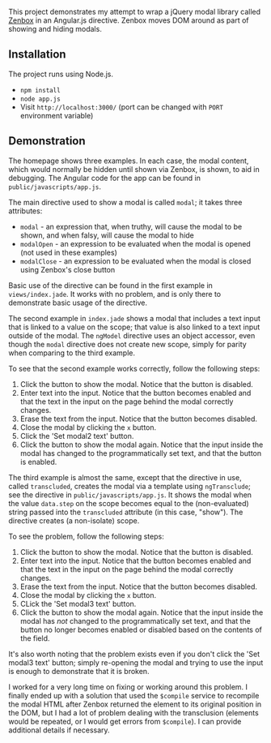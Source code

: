 This project demonstrates my attempt to wrap a jQuery modal library called [Zenbox](https://github.com/goaway/zenbox) in an Angular.js directive. Zenbox moves DOM around as part of showing and hiding modals.

Installation
------------

The project runs using Node.js.

  * `npm install`
  * `node app.js`
  * Visit `http://localhost:3000/` (port can be changed with `PORT` environment variable)

Demonstration
-------------

The homepage shows three examples. In each case, the modal content, which would normally be hidden until shown via Zenbox, is shown, to aid in debugging. The Angular code for the app can be found in `public/javascripts/app.js`.

The main directive used to show a modal is called `modal`; it takes three attributes:

  * `modal` - an expression that, when truthy, will cause the modal to be shown, and when falsy, will cause the modal to hide
  * `modalOpen` - an expression to be evaluated when the modal is opened (not used in these examples)
  * `modalClose` - an expression to be evaluated when the modal is closed using Zenbox's close button

Basic use of the directive can be found in the first example in `views/index.jade`. It works with no problem, and is only there to demonstrate basic usage of the directive.

The second example in `index.jade` shows a modal that includes a text input that is linked to a value on the scope; that value is also linked to a text input outside of the modal. The `ngModel` directive uses an object accessor, even though the `modal` directive does not create new scope, simply for parity when comparing to the third example.

To see that the second example works correctly, follow the following steps:

  1. Click the button to show the modal. Notice that the button is disabled.
  2. Enter text into the input. Notice that the button becomes enabled and that the text in the input on the page behind the modal correctly changes.
  3. Erase the text from the input. Notice that the button becomes disabled.
  4. Close the modal by clicking the `x` button.
  5. Click the 'Set modal2 text' button.
  6. Click the button to show the modal again. Notice that the input inside the modal has changed to the programmatically set text, and that the button is enabled.

The third example is almost the same, except that the directive in use, called `transcluded`, creates the modal via a template using `ngTransclude`; see the directive in `public/javascripts/app.js`. It shows the modal when the value `data.step` on the scope becomes equal to the (non-evaluated) string passed into the `transcluded` attribute (in this case, "show"). The directive creates (a non-isolate) scope.

To see the problem, follow the following steps:

  1. Click the button to show the modal. Notice that the button is disabled.
  2. Enter text into the input. Notice that the button becomes enabled and that the text in the input on the page behind the modal correctly changes.
  3. Erase the text from the input. Notice that the button becomes disabled.
  4. Close the modal by clicking the `x` button.
  5. CLick the 'Set modal3 text' button.
  6. Click the button to show the modal again. Notice that the input inside the modal has *not* changed to the programmatically set text, and that the button no longer becomes enabled or disabled based on the contents of the field.

It's also worth noting that the problem exists even if you don't click the 'Set modal3 text' button; simply re-opening the modal and trying to use the input is enough to demonstrate that it is broken.

I worked for a very long time on fixing or working around this problem. I finally ended up with a solution that used the `$compile` service to recompile the modal HTML after Zenbox returned the element to its original position in the DOM, but I had a lot of problem dealing with the transclusion (elements would be repeated, or I would get errors from `$compile`). I can provide additional details if necessary.
